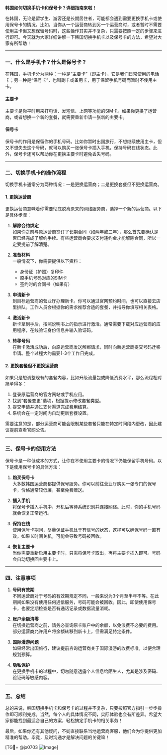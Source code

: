 **韩国如何切换手机卡和保号卡？详细指南来啦！**

在韩国，无论是留学生、游客还是长期居住者，可能都会遇到需要更换手机卡或使用保号卡的情况。比如，当你从一个运营商转到另一个运营商时，或者暂时不需要使用主卡但又想保留号码时，这些操作其实并不复杂，只需要按照一定的步骤来进行即可。今天就为大家详细讲解一下韩国切换手机卡以及保号卡的方法，希望对大家有所帮助！

---

### **一、什么是手机卡？什么是保号卡？**

在韩国，手机卡分为两种：一种是“主要卡”（即主卡），它是我们日常使用的电话卡；另一种是“保号卡”，也叫副卡或备用卡，用于保留手机号码而暂时不使用主卡。

#### **主要卡**
主要卡是你平时用来打电话、发短信、上网等功能的SIM卡。如果你更换了运营商，或者想换一个新的套餐，就需要重新申请一张新的主要卡。

#### **保号卡**
保号卡的作用是保留你的手机号码。比如你暂时出国旅行，不想继续使用主卡，但又不想失去这个号码，就可以购买一张保号卡插入手机，保持号码在线状态。此外，保号卡还可以帮助你在更换主要卡时避免丢失号码。

---

### **二、切换手机卡的操作流程**

切换手机卡通常分为两种情况：一是更换运营商；二是更换套餐但不更换运营商。

#### **1. 更换运营商**
更换运营商意味着你需要彻底脱离原来的网络服务商，选择一个新的运营商。以下是具体步骤：

1. **解除合约绑定**  
   如果你之前与原运营商签订了长期合同（如两年或三年），那么首先要确认是否已经完成了解约手续。有些运营商会要求支付违约金才能解除合同，所以一定要提前了解清楚。

2. **准备材料**  
   一般情况下，你需要提供以下资料：
   - 身份证（护照）复印件
   - 原手机号码对应的SIM卡
   - 签约时的合同书（如果有）

3. **申请新卡**  
   到目标运营商的营业厅办理新卡。你可以通过官网预约时间，也可以直接去店里排队。工作人员会根据你的需求推荐合适的套餐，并指导你填写相关表格。

4. **激活新卡**  
   新卡拿到手后，按照说明书上的指示进行激活。通常需要下载对应运营商的应用程序，在线验证身份信息并输入验证码。

5. **转移号码**  
   在新卡激活成功后，向原运营商发送解绑请求，同时向新运营商提交号码迁移申请。整个过程大约需要1-3个工作日完成。

#### **2. 更换套餐但不更换运营商**
如果只是想调整现有的套餐内容，比如升级流量包或降低资费水平，那么流程相对简单得多：

1. 登录原运营商的官方网站或手机应用。
2. 找到“套餐变更”选项，根据提示修改套餐类型。
3. 提交申请并通过支付渠道完成费用结算。
4. 系统会在一定时间内自动更新套餐设置。

需要注意的是，部分运营商可能会限制某些套餐只能在特定时间段内更改，因此建议提前查看官网公告。

---

### **三、保号卡的使用方法**

保号卡是一种低成本的方式，让你在不使用主要卡的情况下仍能保留手机号码。以下是使用保号卡的具体方法：

1. **购买保号卡**  
   大多数韩国运营商都提供保号服务。你可以前往营业厅购买一张专门的保号卡，价格通常较低廉，甚至免费赠送。

2. **插入手机**  
   将保号卡插入手机中，开机后等待系统识别并连接网络。此时，你的手机号码就会恢复正常运行。

3. **保持在线**  
   使用保号卡期间，尽量保证手机处于有信号的状态，这样可以确保号码一直有效。如果长时间关机，可能会导致号码被回收。

4. **恢复主要卡**  
   当你需要重新启用主要卡时，只需将保号卡取出，再将主要卡插入即可。号码会自动切换回主要卡上。

---

### **四、注意事项**

1. **号码有效期**  
   不同运营商对于号码的有效期规定不同，一般来说为3个月至半年不等。在此期间如果没有使用任何通信服务，号码可能会被回收。因此，即使使用保号卡，也要定期检查是否有通话记录或数据流量消耗。

2. **账户余额清零**  
   在切换运营商之前，请务必查询原卡账户中的余额，以免浪费不必要的费用。部分运营商允许用户将余额转移到新卡上，但需满足特定条件。

3. **国际漫游问题**  
   如果经常出国旅行，建议提前咨询运营商关于国际漫游的收费标准，以便合理规划预算。

4. **隐私保护**  
   在更换手机卡的过程中，切勿随意透露个人信息给陌生人，尤其是涉及密码、验证码等敏感内容。

---

### **五、总结**

总的来说，韩国切换手机卡和保号卡的过程并不复杂，只要按照官方指引一步步操作即可顺利完成。当然，每个人的具体情况不同，实际体验也会有所差异。希望大家都能找到最适合自己的方案，轻松搞定手机卡的相关事务！

最后，如果你还有其他疑问，不妨直接联系当地运营商客服，他们会为你提供更加精准的帮助。毕竟，及时沟通才是解决问题的关键嘛！

[TG💪+ @jx0703 ![Image](https://github.com/user-attachments/assets/dbca1d08-cadb-493c-b0ec-ad6f7a83f270)]